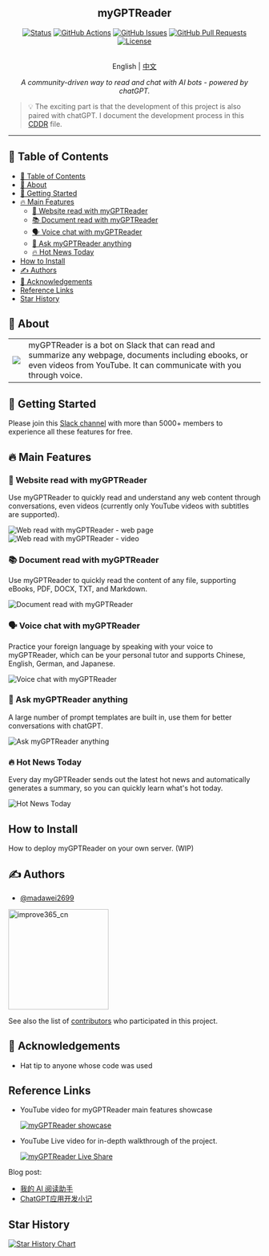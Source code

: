 <h2 align="center">myGPTReader</h2>
<div align="center">

[![Status](https://img.shields.io/badge/status-active-success.svg)]()
[![GitHub Actions](https://github.com/madawei2699/myGPTReader/actions/workflows/fly.yml/badge.svg)]()
[![GitHub Issues](https://img.shields.io/github/issues/madawei2699/myGPTReader.svg)](https://github.com/madawei2699/myGPTReader/issues)
[![GitHub Pull Requests](https://img.shields.io/github/issues-pr/madawei2699/myGPTReader.svg)](https://github.com/madawei2699/myGPTReader/pulls)
[![License](https://img.shields.io/badge/license-MIT-blue.svg)](/LICENSE)

</div>
<p align="center">
    <br> English | <a href="README-CN.md">中文</a>
</p>
<p align="center">
    <em>A community-driven way to read and chat with AI bots - powered by chatGPT.</em>
</p>

> 💡 The exciting part is that the development of this project is also paired with chatGPT. I document the development process in this [CDDR](docs/CDDR.md) file.

---

## 📝 Table of Contents

- [📝 Table of Contents](#-table-of-contents)
- [🧐 About ](#-about-)
- [🏁 Getting Started ](#-getting-started-)
- [🔥 Main Features ](#-main-features-)
  - [📖 Website read with myGPTReader](#-website-read-with-mygptreader)
  - [📚 Document read with myGPTReader](#-document-read-with-mygptreader)
  - [🗣️ Voice chat with myGPTReader](#️-voice-chat-with-mygptreader)
  - [💬 Ask myGPTReader anything](#-ask-mygptreader-anything)
  - [🔥 Hot News Today](#-hot-news-today)
- [How to Install ](#how-to-install-)
- [✍️ Authors ](#️-authors-)
- [🎉 Acknowledgements ](#-acknowledgements-)
- [Reference Links ](#reference-links-)
- [Star History ](#star-history-)

## 🧐 About <a name = "about"></a>

<table style="border-collapse: collapse; border: none;">
  <tbody>
    <tr>
        <td>
          <img src="./web/landing/logo/my-gpt-reader-logo-1-removebg.png" data-canonical-src="./web/landing/logo/my-gpt-reader-logo-1-removebg.png"/>
        </td>
        <td>
          myGPTReader is a bot on Slack that can read and summarize any webpage, documents including ebooks, or even videos from YouTube. It can communicate with you through voice.
        </td>
    </tr>
  </tbody>
</table>

## 🏁 Getting Started <a name = "getting_started"></a>

Please join this [Slack channel](https://slack-redirect.i365.tech/) with more than 5000+ members to experience all these features for free.

## 🔥 Main Features <a name="main_features"></a>

### 📖 Website read with myGPTReader

Use myGPTReader to quickly read and understand any web content through conversations, even videos (currently only YouTube videos with subtitles are supported).

![Web read with myGPTReader - web page](https://user-images.githubusercontent.com/2446612/229781090-2be95df8-5197-4209-85a0-3753582f9b4e.gif)
![Web read with myGPTReader - video](https://user-images.githubusercontent.com/2446612/229781120-9fb9d94f-e545-40c1-a947-4a0131594911.gif)


### 📚 Document read with myGPTReader

Use myGPTReader to quickly read the content of any file, supporting eBooks, PDF, DOCX, TXT, and Markdown.

![Document read with myGPTReader](https://user-images.githubusercontent.com/2446612/229781163-cffd2d8b-4ee7-47b5-b970-37dd008c498b.gif)


### 🗣️ Voice chat with myGPTReader

Practice your foreign language by speaking with your voice to myGPTReader, which can be your personal tutor and supports Chinese, English, German, and Japanese.

![Voice chat with myGPTReader](https://user-images.githubusercontent.com/2446612/229781224-0267b06a-220a-488a-bc08-6e4d02cd6552.gif)


### 💬 Ask myGPTReader anything

A large number of prompt templates are built in, use them for better conversations with chatGPT.

![Ask myGPTReader anything](https://user-images.githubusercontent.com/2446612/229781297-a9404652-8f6c-4443-a645-e99bf50db7b1.gif)

### 🔥 Hot News Today

Every day myGPTReader sends out the latest hot news and automatically generates a summary, so you can quickly learn what's hot today.
  
![Hot News Today](https://user-images.githubusercontent.com/2446612/228729812-38c3137a-026e-4100-9fab-0b8f2a1215fc.gif)

## How to Install <a name = "how_to_install"></a>

How to deploy myGPTReader on your own server.
(WIP)

## ✍️ Authors <a name = "authors"></a>

- [@madawei2699](https://twitter.com/madawei2699)
<img src="https://github.com/madawei2699/myGPTReader/assets/2446612/0a50a222-74cf-490f-a3ad-613cbc5ebf91" alt="improve365_cn" style="width:200px;"/>

See also the list of [contributors](https://github.com/madawei2699/myGPTReader/contributors) who participated in this project.

## 🎉 Acknowledgements <a name = "acknowledgement"></a>

- Hat tip to anyone whose code was used

## Reference Links <a name = "reference_links"></a>

- YouTube video for myGPTReader main features showcase
  
  [![myGPTReader showcase](http://img.youtube.com/vi/qKS5Wwhrf5E/0.jpg)](https://youtu.be/qKS5Wwhrf5E)

- YouTube Live video for in-depth walkthrough of the project.
  
  [![myGPTReader Live Share](http://img.youtube.com/vi/XZIogwFU7jE/0.jpg)](https://www.youtube.com/live/XZIogwFU7jE?feature=share "myGPTReader Live Share")

Blog post:

- [我的 AI 阅读助手](https://www.bmpi.dev/self/my-gpt-reader/)
- [ChatGPT应用开发小记](https://www.bmpi.dev/dev/chatgpt-development-notes/my-gpt-reader/)

## Star History <a name = "star_history"></a>

[![Star History Chart](https://api.star-history.com/svg?repos=madawei2699/myGPTReader&type=Date)](https://star-history.com/#madawei2699/myGPTReader&Date)
